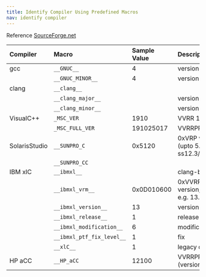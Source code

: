 ```yaml
---
title: Identify Compiler Using Predefined Macros
nav: identify compiler
---
```


Reference [SourceForge.net](https://sourceforge.net/p/predef/wiki/Compilers/)

|Compiler    |Macro           |Sample Value       |Description               |
|:-----------|:---------------|:------------------|:-------------------------|
|gcc         |``__GNUC__``    |4                  |version major             |
|            |``__GNUC_MINOR__``|4                |version revision/minor    |
|clang       |``__clang__``   |                   |                          |
|            |``__clang_major__``|                |version major             |
|            |``__clang_minor__``|                |version minor             |
|VisualC++   |``_MSC_VER``    |1910               |VVRR 15.0(2017)                     |
|            |``_MSC_FULL_VER``    |191025017     |VVRRPPPP                  |
|SolarisStudio|``__SUNPRO_C`` |0x5120             |0xVRP version,revision,patch (upto 5.9) 0xVRRP later, e.g. ss12.3/compiler5.12|
|            |``__SUNPRO_CC`` |                   |                          |
|IBM xlC     |``__ibmxl__``   |                   |clang-based compiler      |
|            |``__ibmxl_vrm__``|0x0D010600        |0xVVRRMM00 version,release,modification,fix e.g. 13.1.6.1|
|            |``__ibmxl_version__``|13            |version                   |
|            |``__ibmxl_release__``|1             |release                   |
|            |``__ibmxl_modification__``|6        |modification              |
|            |``__ibmxl_ptf_fix_level__``|1       |fix                       |
|            |``__xlC__``     |1                  |legacy compiler, 0xVVRR   |
|HP aCC      |``__HP_aCC``    |12100              |VVRRPP (version,revision,patch)|
